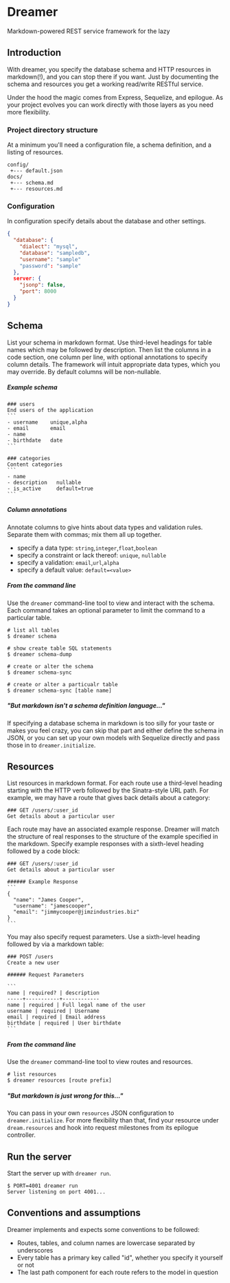 # Dreamer

Markdown-powered REST service framework for the lazy

## Introduction

With dreamer, you specify the database schema and HTTP resources in markdown(!), and you can stop there if you want.  Just by documenting the schema and resources you get a working read/write RESTful service.

Under the hood the magic comes from Express, Sequelize, and epilogue.  As your project evolves you can work directly with those layers as you need more flexibility.

### Project directory structure

At a minimum you'll need a configuration file, a schema definition, and a listing of resources.

```
config/
 +--- default.json
docs/
 +--- schema.md
 +--- resources.md
```

### Configuration

In configuration specify details about the database and other settings.

```json
{
  "database": {
    "dialect": "mysql",
    "database": "sampledb",
    "username": "sample"
    "password": "sample"
  },
  server: {
    "jsonp": false,
    "port": 8000
  }
}
```

## Schema

List your schema in markdown format.  Use third-level headings for table names which may be followed by description.  Then list the columns in a code section, one column per line, with optional annotations to specify column details.  The framework will intuit appropriate data types, which you may override.  By default columns will be non-nullable.

##### Example schema

    ### users
    End users of the application
    ```
    - username    unique,alpha
    - email       email
    - name
    - birthdate   date
    ```
    
    ### categories
    Content categories
    ```
    - name
    - description   nullable
    - is_active     default=true
    ```

##### Column annotations

Annotate columns to give hints about data types and validation rules.  Separate them with commas; mix them all up together.

- specify a data type: `string`,`integer`,`float`,`boolean`
- specify a constraint or lack thereof: `unique`, `nullable` 
- specify a validation: `email`,`url`,`alpha` 
- specify a default value: `default=<value>`

##### From the command line

Use the `dreamer` command-line tool to view and interact with the schema.  Each command takes an optional parameter to limit the command to a particular table.

```
# list all tables
$ dreamer schema 

# show create table SQL statements
$ dreamer schema-dump

# create or alter the schema
$ dreamer schema-sync

# create or alter a particualr table
$ dreamer schema-sync [table name]
```

##### "But markdown isn't a schema definition language..."

If specifying a database schema in markdown is too silly for your taste or makes you feel crazy, you can skip that part and either define the schema in JSON, or you can set up your own models with Sequelize directly and pass those in to `dreamer.initialize`.


## Resources

List resources in markdown format.  For each route use a third-level heading starting with the HTTP verb followed by the Sinatra-style URL path.  For example, we may have a route that gives back details about a category:

```
### GET /users/:user_id
Get details about a particular user
```

Each route may have an associated example response.  Dreamer will match the structure of real responses to the structure of the example specified in the markdown.  Specify example responses with a sixth-level heading followed by a code block:

    ### GET /users/:user_id
    Get details about a particular user
    
    ###### Example Response
    ```
    {
      "name": "James Cooper",
      "username": "jamescooper",
      "email": "jimmycooper@jimzindustries.biz"
    }
    ```

You may also specify request parameters.  Use a sixth-level heading followed by via a markdown table:

    ### POST /users
    Create a new user
    
    ###### Request Parameters

    ```
    name | required? | description
    -----+-----------+------------
    name | required | Full legal name of the user
    username | required | Username
    email | required | Email address
    birthdate | required | User birthdate
    ```

##### From the command line

Use the `dreamer` command-line tool to view routes and resources.

```
# list resources
$ dreamer resources [route prefix]
```

##### "But markdown is just wrong for this..."

You can pass in your own `resources` JSON configuration to `dreamer.initialize`.  For more flexibility than that, find your resource under `dream.resources` and hook into request milestones from its epilogue controller. 

## Run the server

Start the server up with `dreamer run`.

```
$ PORT=4001 dreamer run
Server listening on port 4001...
```

## Conventions and assumptions

Dreamer implements and expects some conventions to be followed:

- Routes, tables, and column names are lowercase separated by underscores
- Every table has a primary key called "id", whether you specify it yourself or not
- The last path component for each route refers to the model in question

